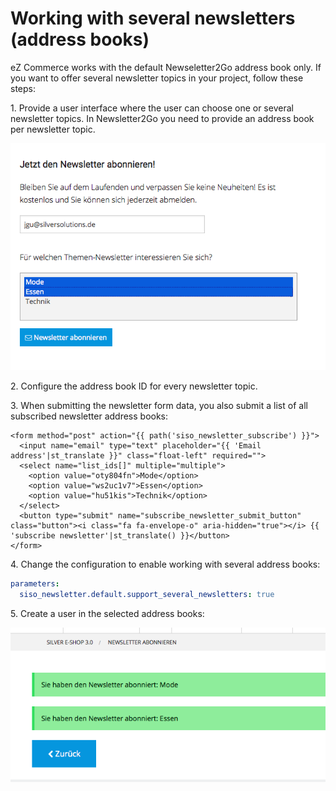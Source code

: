 # Working with several newsletters (address books)

eZ Commerce works with the default Newseletter2Go address book only.
If you want to offer several newsletter topics in your project, follow these steps:

1\. Provide a user interface where the user can choose one or several newsletter topics.
In Newsletter2Go you need to provide an address book per newsletter topic.

![](../../../img/newsletter2go_4.png)

2\. Configure the address book ID for every newsletter topic.

3\. When submitting the newsletter form data, you also submit a list of all subscribed newsletter address books:

``` html+twig
<form method="post" action="{{ path('siso_newsletter_subscribe') }}">
  <input name="email" type="text" placeholder="{{ 'Email address'|st_translate }}" class="float-left" required="">
  <select name="list_ids[]" multiple="multiple">
    <option value="oty804fn">Mode</option>
    <option value="ws2uc1v7">Essen</option>
    <option value="hu51kis">Technik</option>
  </select>
  <button type="submit" name="subscribe_newsletter_submit_button" class="button"><i class="fa fa-envelope-o" aria-hidden="true"></i> {{ 'subscribe newsletter'|st_translate() }}</button>
</form>
```

4\. Change the configuration to enable working with several address books:

``` yaml
parameters:
  siso_newsletter.default.support_several_newsletters: true
```

5\. Create a user in the selected address books:

![](../../../img/newsletter2go_5.png)
